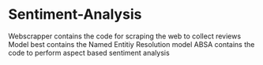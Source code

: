 # Sentiment-Analysis
Webscrapper contains the code for scraping the web to collect reviews
Model best contains the Named Entitiy Resolution model
ABSA contains the code to perform aspect based sentiment analysis
